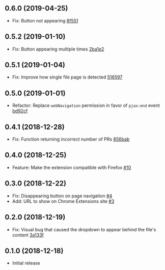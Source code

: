 ## 0.6.0 (2019-04-25)

* Fix: Button not appearing [8f551](https://github.com/dzhavat/potential-changes-for-github/commit/8f551f841e51c5ddaff08af1601de2db55b2aafd)

## 0.5.2 (2019-01-10)

* Fix: Button appearing multiple times [2ba1e2](https://github.com/dzhavat/potential-changes-for-github/commit/2ba1e28a3097f33005aeaf4e5c287f717a36f7fa)

## 0.5.1 (2019-01-04)

* Fix: Improve how single file page is detected [516597](https://github.com/dzhavat/potential-changes-for-github/commit/5165970fc66b00d87cef09c162ebd4f8935b6ea9)

## 0.5.0 (2019-01-01)

* Refactor: Replace `webNavigation` permission in favor of `pjax:end` event [bd92cf](https://github.com/dzhavat/potential-changes-for-github/commit/bd92cf54b797da06a4c03b6414460eb0693d2799)

## 0.4.1 (2018-12-28)

* Fix: Function returning incorrect number of PRs [856bab](https://github.com/dzhavat/potential-changes-for-github/commit/856bab3ab60b9b71c887ec59e8f862b0473566a9)

## 0.4.0 (2018-12-25)

* Feature: Make the extension compatible with Firefox [#10](https://github.com/dzhavat/potential-changes-for-github/pull/10)

## 0.3.0 (2018-12-22)

* Fix: Disappearing button on page navigation [#4](https://github.com/dzhavat/potential-changes-for-github/pull/4)
* Add: URL to show on Chrome Extensions site [#3](https://github.com/dzhavat/potential-changes-for-github/pull/3)

## 0.2.0 (2018-12-19)

* Fix: Visual bug that caused the dropdown to appear behind the file's content [3a133f](https://github.com/dzhavat/potential-changes-for-github/commit/3a133f4f9fc58c217330466444c0a5da1759e1e5)

## 0.1.0 (2018-12-18)

* Initial release
